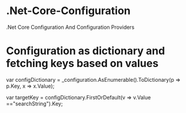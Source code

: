 # .Net-Core-Configuration
.Net Core Configuration And Configuration Providers



# Configuration as dictionary and fetching keys based on values
   var configDictionary = _configuration.AsEnumerable().ToDictionary(p => p.Key, x => x.Value);
   
   var targetKey = configDictionary.FirstOrDefault(v => v.Value =="searchString").Key;
